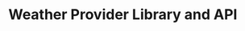 <!--
SPDX-FileCopyrightText: 2019-2021 Alliander N.V.

SPDX-License-Identifier: MPL-2.0
-->
# Weather Provider Library and API

